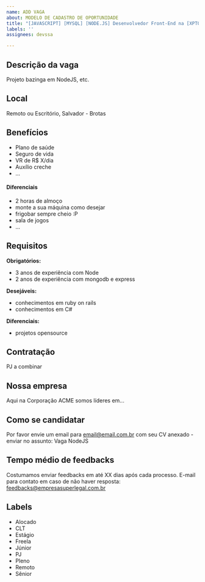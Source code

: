 ```yaml
---
name: ADD VAGA
about: MODELO DE CADASTRO DE OPORTUNIDADE
title: "[JAVASCRIPT] [MYSQL] [NODE.JS] Desenvolvedor Front-End na [XPTO]"
labels: ''
assignees: devssa

---
```


<!-- 
==================================================
POR FAVOR, SÓ POSTE SE A VAGA FOR PARA SALVADOR E CIDADES VIZINHAS!



Use: "Desenvolvedor Front-end" ao invés de 
"Front-End Developer" \o/

Exemplo: `[JAVASCRIPT] [MYSQL] [NODE.JS] Desenvolvedor Front-End na [NOME DA EMPRESA]`
==================================================
-->

## Descrição da vaga

Projeto bazinga em NodeJS, etc.

## Local

Remoto ou Escritório, Salvador - Brotas

## Benefícios

- Plano de saúde
- Seguro de vida
- VR de R$ X/dia
- Auxílio creche
- ...

#### Diferenciais

- 2 horas de almoço
- monte a sua máquina como desejar
- frigobar sempre cheio :P
- sala de jogos
- ...

## Requisitos

**Obrigatórios:**
- 3 anos de experiência com Node
- 2 anos de experiência com mongodb e express

**Desejáveis:**
- conhecimentos em ruby on rails
- conhecimentos em C#

**Diferenciais:**
- projetos opensource

## Contratação

PJ a combinar

## Nossa empresa

Aqui na Corporação ACME somos líderes em...

## Como se candidatar

Por favor envie um email para email@email.com.br com seu CV anexado - enviar no assunto: Vaga NodeJS

## Tempo médio de feedbacks

Costumamos enviar feedbacks em até XX dias após cada processo.
E-mail para contato em caso de não haver resposta: feedbacks@empresasuperlegal.com.br

## Labels

- Alocado
- CLT
- Estágio
- Freela
- Júnior
- PJ
- Pleno
- Remoto
- Sênior
